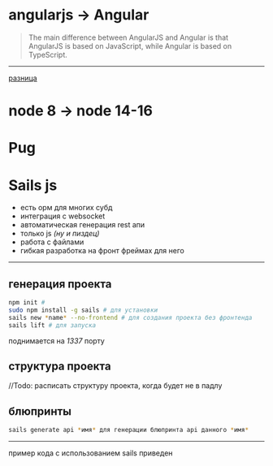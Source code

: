 # angularjs -> Angular
> The main difference between AngularJS and Angular is that AngularJS is based on JavaScript, while Angular is based on TypeScript.


---
[разница](https://www.interviewbit.com/blog/difference-between-angular-and-angularjs/)
# node 8 -> node 14-16
# Pug 

# Sails js

- есть орм для многих субд
- интеграция с websocket 
- автоматическая генерация rest апи
- только js *(ну и пиздец)*
- работа с файлами
- гибкая разработка на фронт фреймах для него 
---

## генерация проекта 
``` bash
npm init # 
sudo npm install -g sails # для установки
sails new *name* --no-frontend # для создания проекта без фронтенда 
sails lift # для запуска
```

поднимается на *1337* порту
## структура проекта
//Todo: расписать структуру проекта, когда будет не в падлу

## блюпринты
``` bash
sails generate api *имя* для генерации блюпринта api данного *имя*
```


--- 
пример кода с использованием sails приведен 